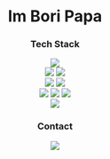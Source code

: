 <div align=center><h1>Im Bori Papa</bori></div>

<div align=center><h3>Tech Stack</h3></div>

<div align=center> 
  <img src="https://img.shields.io/badge/java-007396?style=for-the-badge&logo=java&logoColor=white"> 
  <br>
  <img src="https://img.shields.io/badge/mysql-4479A1?style=for-the-badge&logo=mysql&logoColor=white"> 
  <img src="https://img.shields.io/badge/mariaDB-003545?style=for-the-badge&logo=mariaDB&logoColor=white"> 
  <br>
  
  <img src="https://img.shields.io/badge/Spring-6DB33F?style=for-the-badge&logo=spring&logoColor=white">
  <img src="https://img.shields.io/badge/Spring Boot-6DB33F?style=for-the-badge&logo=springboot&logoColor=white">
  <br>
  <img src="https://img.shields.io/badge/JPA-6DB33F?style=for-the-badge&logo=JPA&logoColor=white">
  <img src="https://img.shields.io/badge/SpringDataJPA-6DB33F?style=for-the-badge&logo=JPA&logoColor=white">
  <img src="https://img.shields.io/badge/QueryDSL-6DB33F?style=for-the-badge&logo=&logoColor=white">
  <br>

  <img src="https://img.shields.io/badge/git-F05032?style=for-the-badge&logo=git&logoColor=white">
  <br>
</div>

<div align=center>
<h3>Contact</h3>
<a href="https://boricoding.tistory.com/">
  <img src="https://img.shields.io/badge/TechBolg-F05032?style=for-the-badge&logo=blog&logoColor=white">
</a>
</div>


